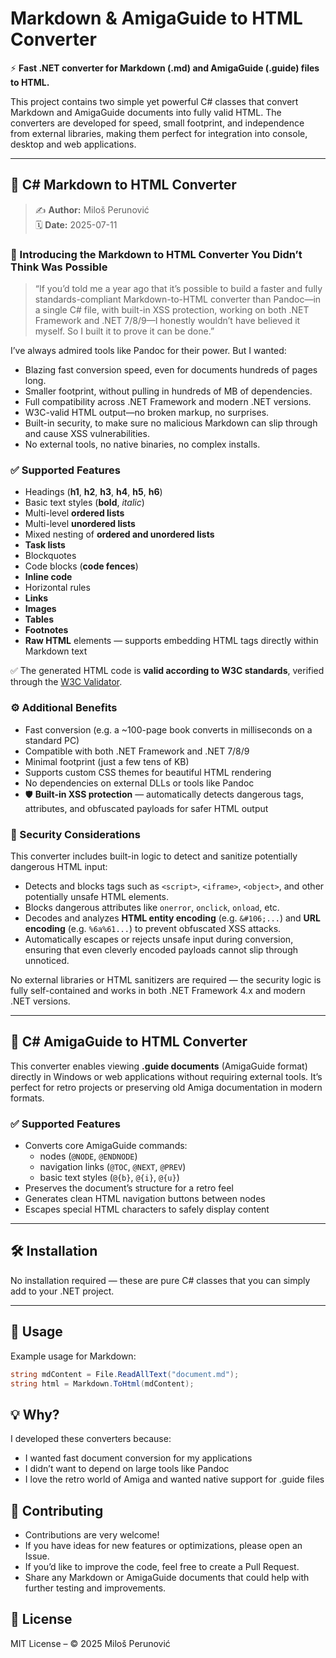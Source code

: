 # Markdown & AmigaGuide to HTML Converter

⚡ **Fast .NET converter for Markdown (.md) and AmigaGuide (.guide) files to HTML.**

This project contains two simple yet powerful C# classes that convert Markdown and AmigaGuide documents into fully valid HTML. The converters are developed for speed, small footprint, and independence from external libraries, making them perfect for integration into console, desktop and web applications.

---

## 📄 C# Markdown to HTML Converter

> ✍️ **Author:** Miloš Perunović  
> 🗓️ **Date:** 2025-07-11

### 🚀 Introducing the Markdown to HTML Converter You Didn’t Think Was Possible

> “If you’d told me a year ago that it’s possible to build a faster and fully standards-compliant Markdown-to-HTML converter than Pandoc—in a single C# file, with built-in XSS protection, working on both .NET Framework and .NET 7/8/9—I honestly wouldn’t have believed it myself. So I built it to prove it can be done.”

I’ve always admired tools like Pandoc for their power. But I wanted:
- Blazing fast conversion speed, even for documents hundreds of pages long.
- Smaller footprint, without pulling in hundreds of MB of dependencies.
- Full compatibility across .NET Framework and modern .NET versions.
- W3C-valid HTML output—no broken markup, no surprises.
- Built-in security, to make sure no malicious Markdown can slip through and cause XSS vulnerabilities.
- No external tools, no native binaries, no complex installs.

### ✅ Supported Features

- Headings (**h1**, **h2**, **h3**, **h4**, **h5**, **h6**)
- Basic text styles (**bold**, *italic*)
- Multi-level **ordered lists**
- Multi-level **unordered lists**
- Mixed nesting of **ordered and unordered lists**
- **Task lists**
- Blockquotes
- Code blocks (**code fences**)
- **Inline code**
- Horizontal rules
- **Links**
- **Images**
- **Tables**
- **Footnotes**
- **Raw HTML** elements — supports embedding HTML tags directly within Markdown text

✅ The generated HTML code is **valid according to W3C standards**, verified through the [W3C Validator](https://validator.w3.org/).

### ⚙️ Additional Benefits

- Fast conversion (e.g. a ~100-page book converts in milliseconds on a standard PC)
- Compatible with both .NET Framework and .NET 7/8/9
- Minimal footprint (just a few tens of KB)
- Supports custom CSS themes for beautiful HTML rendering
- No dependencies on external DLLs or tools like Pandoc
- 🛡️ **Built-in XSS protection** — automatically detects dangerous tags, attributes, and obfuscated payloads for safer HTML output

### 🔐 Security Considerations

This converter includes built-in logic to detect and sanitize potentially dangerous HTML input:

- Detects and blocks tags such as `<script>`, `<iframe>`, `<object>`, and other potentially unsafe HTML elements.
- Blocks dangerous attributes like `onerror`, `onclick`, `onload`, etc.
- Decodes and analyzes **HTML entity encoding** (e.g. `&#106;...`) and **URL encoding** (e.g. `%6a%61...`) to prevent obfuscated XSS attacks.
- Automatically escapes or rejects unsafe input during conversion, ensuring that even cleverly encoded payloads cannot slip through unnoticed.

No external libraries or HTML sanitizers are required — the security logic is fully self-contained and works in both .NET Framework 4.x and modern .NET versions.

---

## 📄 C# AmigaGuide to HTML Converter

This converter enables viewing **.guide documents** (AmigaGuide format) directly in Windows or web applications without requiring external tools. It’s perfect for retro projects or preserving old Amiga documentation in modern formats.

### ✅ Supported Features

- Converts core AmigaGuide commands:
  - nodes (`@NODE`, `@ENDNODE`)
  - navigation links (`@TOC`, `@NEXT`, `@PREV`)
  - basic text styles (`@{b}`, `@{i}`, `@{u}`)
- Preserves the document’s structure for a retro feel
- Generates clean HTML navigation buttons between nodes
- Escapes special HTML characters to safely display content

---

## 🛠 Installation

No installation required — these are pure C# classes that you can simply add to your .NET project.

---

## 📝 Usage

Example usage for Markdown:

```csharp
string mdContent = File.ReadAllText("document.md");
string html = Markdown.ToHtml(mdContent);
```

## 💡 Why?

I developed these converters because:
- I wanted fast document conversion for my applications
- I didn’t want to depend on large tools like Pandoc
- I love the retro world of Amiga and wanted native support for .guide files

## 💬 Contributing

- Contributions are very welcome!
- If you have ideas for new features or optimizations, please open an Issue.
- If you’d like to improve the code, feel free to create a Pull Request.
- Share any Markdown or AmigaGuide documents that could help with further testing and improvements.

## 📄 License

MIT License – © 2025 Miloš Perunović
